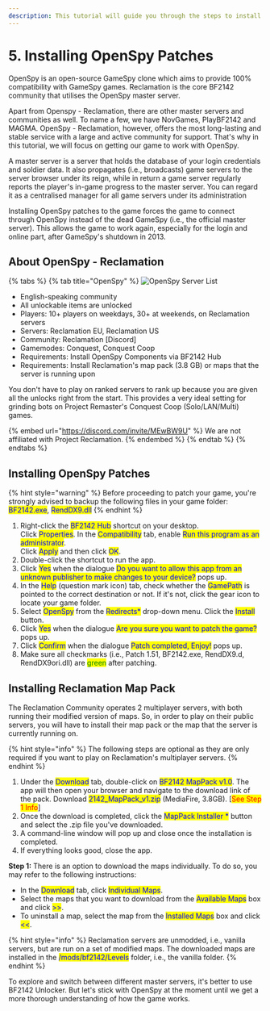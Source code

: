 ```yaml
---
description: This tutorial will guide you through the steps to install OpenSpy patches.
---
```


# 5. Installing OpenSpy Patches

OpenSpy is an open-source GameSpy clone which aims to provide 100% compatibility with GameSpy games. Reclamation is the core BF2142 community that utilises the OpenSpy master server.

Apart from Openspy - Reclamation, there are other master servers and communities as well. To name a few, we have NovGames, PlayBF2142 and MAGMA. OpenSpy - Reclamation, however, offers the most long-lasting and stable service with a large and active community for support. That's why in this tutorial, we will focus on getting our game to work with OpenSpy.

A master server is a server that holds the database of your login credentials and soldier data. It also propagates (i.e., broadcasts) game servers to the server browser under its reign, while in return a game server regularly reports the player's in-game progress to the master server. You can regard it as a centralised manager for all game servers under its administration

Installing OpenSpy patches to the game forces the game to connect through OpenSpy instead of the dead GameSpy (i.e., the official master server). This allows the game to work again, especially for the login and online part, after GameSpy's shutdown in 2013.

## About OpenSpy - Reclamation

{% tabs %}
{% tab title="OpenSpy" %}
![OpenSpy Server List](../.gitbook/assets/reclamation\_orig.png)

* English-speaking community
* All unlockable items are unlocked
* Players: 10+ players on weekdays, 30+ at weekends, on Reclamation server​s​
* Servers: Reclamation EU, Reclamation US
* Community: Reclamation \[Discord]
* Gamemodes: Conquest, Conquest Coop
* ​Requirements: Install OpenSpy Components via BF2142 Hub
* Requirements: Install Reclamation's map pack (3.8 GB) or maps that the server is running upon

You don't have to play on ranked servers to rank up because you are given all the unlocks right from the start. This provides a very ideal setting for grinding bots on Project Remaster's Conquest Coop (Solo/LAN/Multi) games.

{% embed url="https://discord.com/invite/MEwBW9U" %}
We are not affiliated with Project Reclamation.
{% endembed %}
{% endtab %}
{% endtabs %}

## Installing OpenSpy Patches

{% hint style="warning" %}
​Before proceeding to patch your game, you're strongly advised to backup the following files in your game folder: <mark style="color:blue;">BF2142.exe</mark>, <mark style="color:blue;">RendDX9.dll</mark>
{% endhint %}

1. Right-click the <mark style="color:blue;">BF2142 Hub</mark> shortcut on your desktop. \
   Click <mark style="color:blue;">Properties</mark>. In the <mark style="color:blue;">Compatibility</mark> tab, enable <mark style="color:blue;">Run this program as an administrator</mark>.\
   Click <mark style="color:blue;">Apply</mark> and then click <mark style="color:blue;">OK</mark>.
2. Double-click the shortcut to run the app.
3. Click <mark style="color:blue;">Yes</mark> when the dialogue <mark style="color:blue;">Do you want to allow this app from an unknown publisher to make changes to your device?</mark> pops up.
4. In the <mark style="color:blue;">Help</mark> (question mark icon) tab, check whether the <mark style="color:blue;">GamePath</mark> is pointed to the correct destination or not. If it's not, click the gear icon to locate your game folder.
5. Select <mark style="color:blue;">OpenSpy</mark> from the <mark style="color:blue;">Redirects\*</mark> drop-down menu. Click the <mark style="color:blue;">Install</mark> button.
6. Click <mark style="color:blue;">Yes</mark> when the dialogue <mark style="color:blue;">Are you sure you want to patch the game?</mark> pops up.
7. Click <mark style="color:blue;">Confirm</mark> when the dialogue <mark style="color:blue;">Patch completed, Enjoy!</mark> pops up.
8. Make sure all checkmarks (i.e., Patch 1.51, BF2142.exe, RendDX9.d, RendDX9ori.dll) are <mark style="color:green;">green</mark> after patching.

## Installing Reclamation Map Pack

The Reclamation Community operates 2 multiplayer servers, with both running their modified version of maps. So, in order to play on their public servers, you will have to install their map pack or the map that the server is currently running on.

{% hint style="info" %}
The following steps are optional as they are only required if you want to play on Reclamation's multiplayer servers.
{% endhint %}

1. Under the <mark style="color:blue;">Download</mark> tab, double-click on <mark style="color:blue;">BF2142 MapPack v1.0</mark>. The app will then open your browser and navigate to the download link of the pack. Download <mark style="color:blue;">2142\_MapPack\_v1.zip</mark> (MediaFire, 3.8GB). \[<mark style="color:red;">See Step 1 Info</mark>]
2. Once the download is completed, click the <mark style="color:blue;">MapPack Installer \*</mark> button and select the .zip file you've downloaded.
3. A command-line window will pop up and close once the installation is completed.
4. If everything looks good, close the app.

**Step 1:** There is an option to download the maps individually. To do so, you may refer to the following instructions:

* In the <mark style="color:blue;">Download</mark> tab, click <mark style="color:blue;">Individual Maps</mark>.&#x20;
* Select the maps that you want to download from the <mark style="color:blue;">Available Maps</mark> box and click <mark style="color:blue;">>></mark>.&#x20;
* To uninstall a map, select the map from the <mark style="color:blue;">Installed Maps</mark> box and click <mark style="color:blue;"><<</mark>.

{% hint style="info" %}
Reclamation servers are unmodded, i.e., vanilla servers, but are run on a set of modified maps. The downloaded maps are installed in the <mark style="color:blue;">/mods/bf2142/Levels</mark> folder, i.e., the vanilla folder.
{% endhint %}

To explore and switch between different master servers, it's better to use BF2142 Unlocker. But let's stick with OpenSpy at the moment until we get a more thorough understanding of how the game works.
